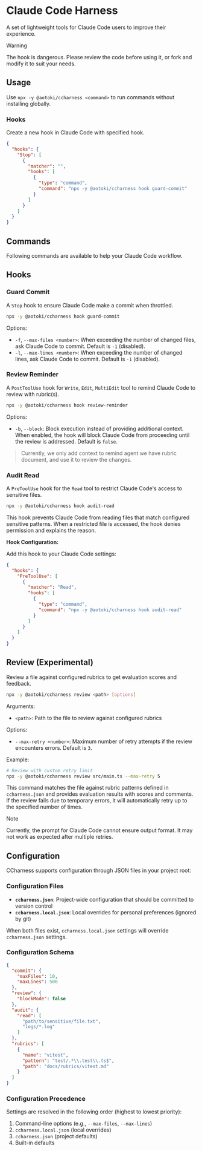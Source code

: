 # Claude Code Harness

A set of lightweight tools for Claude Code users to improve their experience.

> [!WARNING]
> The hook is dangerous. Please review the code before using it, or fork and modify it to suit your needs.

## Usage

Use `npx -y @aotoki/ccharness <command>` to run commands without installing globally.

### Hooks

Create a new hook in Claude Code with specified hook.

```json
{
  "hooks": {
    "Stop": [
      {
        "matcher": "",
        "hooks": [
          {
            "type": "command",
            "command": "npx -y @aotoki/ccharness hook guard-commit"
          }
        ]
      }
    ]
  }
}
```

## Commands

Following commands are available to help your Claude Code workflow.

## Hooks

### Guard Commit

A `Stop` hook to ensure Claude Code make a commit when throttled.

```bash
npx -y @aotoki/ccharness hook guard-commit
```

Options:

- `-f`, `--max-files <number>`: When exceeding the number of changed files, ask Claude Code to commit. Default is `-1` (disabled).
- `-l`, `--max-lines <number>`: When exceeding the number of changed lines, ask Claude Code to commit. Default is `-1` (disabled).

### Review Reminder

A `PostToolUse` hook for `Write`, `Edit`, `MultiEdit` tool to remind Claude Code to review with rubric(s).

```bash
npx -y @aotoki/ccharness hook review-reminder
```

Options:

- `-b`, `--block`: Block execution instead of providing additional context. When enabled, the hook will block Claude Code from proceeding until the review is addressed. Default is `false`.

> Currently, we only add context to remind agent we have rubric document, and use it to review the changes.

### Audit Read

A `PreToolUse` hook for the `Read` tool to restrict Claude Code's access to sensitive files.

```bash
npx -y @aotoki/ccharness hook audit-read
```

This hook prevents Claude Code from reading files that match configured sensitive patterns. When a restricted file is accessed, the hook denies permission and explains the reason.

**Hook Configuration:**

Add this hook to your Claude Code settings:

```json
{
  "hooks": {
    "PreToolUse": [
      {
        "matcher": "Read",
        "hooks": [
          {
            "type": "command",
            "command": "npx -y @aotoki/ccharness hook audit-read"
          }
        ]
      }
    ]
  }
}
```

## Review (Experimental)

Review a file against configured rubrics to get evaluation scores and feedback.

```bash
npx -y @aotoki/ccharness review <path> [options]
```

Arguments:

- `<path>`: Path to the file to review against configured rubrics

Options:

- `--max-retry <number>`: Maximum number of retry attempts if the review encounters errors. Default is `3`.

Example:

```bash
# Review with custom retry limit
npx -y @aotoki/ccharness review src/main.ts --max-retry 5
```

This command matches the file against rubric patterns defined in `ccharness.json` and provides evaluation results with scores and comments. If the review fails due to temporary errors, it will automatically retry up to the specified number of times.

> [!NOTE]
> Currently, the prompt for Claude Code cannot ensure output format. It may not work as expected after multiple retries.

## Configuration

CCharness supports configuration through JSON files in your project root:

### Configuration Files

- **`ccharness.json`**: Project-wide configuration that should be committed to version control
- **`ccharness.local.json`**: Local overrides for personal preferences (ignored by git)

When both files exist, `ccharness.local.json` settings will override `ccharness.json` settings.

### Configuration Schema

```json
{
  "commit": {
    "maxFiles": 10,
    "maxLines": 500
  },
  "review": {
    "blockMode": false
  },
  "audit": {
    "read": [
      "path/to/sensitive/file.txt",
      "logs/*.log"
    ]
  },
  "rubrics": [
    {
      "name": "vitest",
      "pattern": "test/.*\\.test\\.ts$",
      "path": "docs/rubrics/vitest.md"
    }
  ]
}
```

### Configuration Precedence

Settings are resolved in the following order (highest to lowest priority):

1. Command-line options (e.g., `--max-files`, `--max-lines`)
2. `ccharness.local.json` (local overrides)
3. `ccharness.json` (project defaults)
4. Built-in defaults
